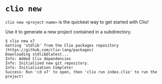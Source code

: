 # `clio new`

`clio new <project-name>` is the quickest way to get started with Clio!

Use it to generate a new project contained in a subdirectory.

```
$ clio new x7
Getting 'stdlib' from the Clio packages repository (https://github.com/clio-lang/packages)
Downloading stdlib@latest...
Info: Added Clio dependencies
Info: Initialized new git repository.
Info: Initialization Complete!
Success: Run 'cd x7' to open, then 'clio run index.clio' to run the project!
```